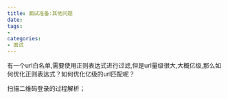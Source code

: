 ```yaml
---
title: 面试准备:其他问题
date: 
tags:
- 
categories:
- 面试
---
```


<!-- TOC -->


<!-- /TOC -->

有一个url白名单,需要使用正则表达式进行过滤,但是url量级很大,大概亿级,那么如何优化正则表达式？如何优化亿级的url匹配呢？

扫描二维码登录的过程解析；

